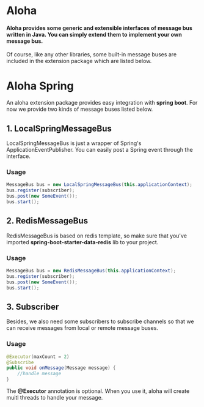 # Aloha
#### Aloha provides some generic and extensible interfaces of message bus written in Java. You can simply extend them to implement your own message bus.

Of course, like any other libraries, some built-in message buses are included in the extension package which are listed below. 

# Aloha Spring
An aloha extension package provides easy integration with **spring boot**. For now we provide two kinds of message buses listed below.
## 1. LocalSpringMessageBus
LocalSpringMessageBus is just a wrapper of Spring's ApplicationEventPublisher. You can easily post a Spring event through the interface.
### Usage
```java
MessageBus bus = new LocalSpringMessageBus(this.applicationContext);
bus.register(subscriber);
bus.post(new SomeEvent());
bus.start();
```

## 2. RedisMessageBus
RedisMessageBus is based on redis template, so make sure that you've imported **spring-boot-starter-data-redis** lib to your project.
### Usage
```java
MessageBus bus = new RedisMessageBus(this.applicationContext);
bus.register(subscriber);
bus.post(new SomeEvent());
bus.start();
```

## 3. Subscriber
Besides, we also need some subscribers to subscribe channels so that we can receive messages from local or remote message buses.

### Usage
```java
@Executor(maxCount = 2)
@Subscribe
public void onMessage(Message message) {
    //handle message
}
```
The **@Executor** annotation is optional. When you use it, aloha will create muitl threads to handle your message.

